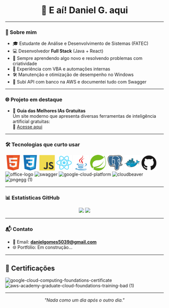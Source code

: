 <h1 align="center">👋 E aí! Daniel G. aqui</h1>

---

### 🧠 Sobre mim

- 🎓 Estudante de Análise e Desenvolvimento de Sistemas (FATEC)  
- 💻 Desenvolvedor **Full Stack** (Java + React)  
- 🔧 Sempre aprendendo algo novo e resolvendo problemas com criatividade  
- 🧩 Experiência com VBA e automações internas  
- 🛠️ Manutenção e otimização de desempenho no Windows  
- 🚀 Subi API com banco na AWS e documentei tudo com Swagger  

---

### 🌐 Projeto em destaque

- 🧠 **Guia das Melhores IAs Gratuitas**  
  Um site moderno que apresenta diversas ferramentas de inteligência artificial gratuitas:  
  🔗 [Acesse aqui](https://omniiasite.vercel.app/)

---

### 🛠️ Tecnologias que curto usar

<div>
  <img height="50" src="https://raw.githubusercontent.com/devicons/devicon/master/icons/html5/html5-original.svg">
  <img height="50" src="https://raw.githubusercontent.com/devicons/devicon/master/icons/css3/css3-original.svg">
  <img height="50" src="https://raw.githubusercontent.com/devicons/devicon/master/icons/javascript/javascript-original.svg">
  <img height="50" src="https://raw.githubusercontent.com/devicons/devicon/master/icons/react/react-original.svg">
  <img height="50" src="https://raw.githubusercontent.com/devicons/devicon/master/icons/java/java-original.svg">
  <img height="50" src="https://raw.githubusercontent.com/devicons/devicon/master/icons/spring/spring-original.svg">
  <img height="50" src="https://raw.githubusercontent.com/devicons/devicon/master/icons/postgresql/postgresql-original.svg">
  <img height="50" src="https://raw.githubusercontent.com/devicons/devicon/master/icons/docker/docker-original.svg">
  <img height="50" src="https://raw.githubusercontent.com/devicons/devicon/master/icons/github/github-original.svg">
  <img width="50" alt="office-logo" src="https://github.com/user-attachments/assets/eef7281c-352f-46e0-89c8-7c1d1966b636" />
  <img width="50" alt="swagger" src="https://github.com/user-attachments/assets/5d7b55ab-270e-4b63-8bbc-31e25f3a8627" />
  <img width="50" alt="google-cloud-platform" src="https://github.com/user-attachments/assets/1b4c0ecb-7649-4ee4-abdd-9d4a7b399a43" />
  <img width="50"  alt="cloudbeaver" src="https://github.com/user-attachments/assets/195646f4-7fda-45aa-84a6-f951df7b8688" />
  <img width="50"  alt="pngegg (1)" src="https://github.com/user-attachments/assets/099c452a-1512-49a3-93db-78bec410ec34" />


</div>

---

### 📊 Estatísticas GitHub

<div align="center">
  <img height="160em" src="https://github-readme-stats.vercel.app/api?username=dg-2025&show_icons=true&theme=radical"/>
  <img height="160em" src="https://github-readme-stats.vercel.app/api/top-langs/?username=dg-2025&layout=compact&langs_count=7&theme=radical"/>
</div>

---

### 📬 Contato

- 📧 Email: **danielgomes5039@gmail.com**  
- 🌐 Portfólio: Em construção...

---

## 🏅 Certificações

<img width="150" height="150" alt="google-cloud-computing-foundations-certificate" src="https://github.com/user-attachments/assets/c679b384-1895-4edc-93e5-609e9672e14c" />
<img width="150" height="150" alt="aws-academy-graduate-cloud-foundations-training-bad (1)" src="https://github.com/user-attachments/assets/efd10589-cf6c-4716-8b00-461dc52945af" />

---

<p align="center"><i>"Nada como um dia após o outro dia."</i></p>
